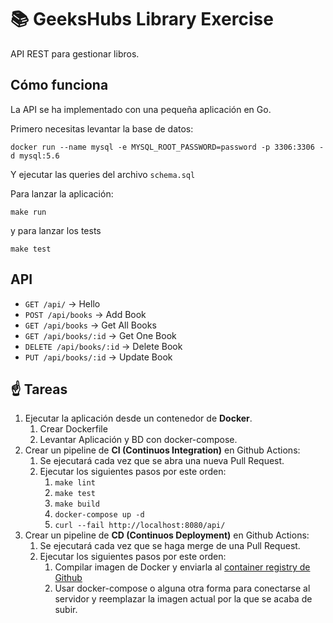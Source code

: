 # 📚 GeeksHubs Library Exercise

API REST para gestionar libros.

## Cómo funciona

La API se ha implementado con una pequeña aplicación en Go.

Primero necesitas levantar la base de datos:

`docker run --name mysql -e MYSQL_ROOT_PASSWORD=password -p 3306:3306 -d mysql:5.6`

Y ejecutar las queries del archivo `schema.sql`

Para lanzar la aplicación: 

`make run`

y para lanzar los tests

`make test`

## API

* `GET /api/` -> Hello
* `POST /api/books` -> Add Book
* `GET /api/books` -> Get All Books 
* `GET /api/books/:id` -> Get One Book
* `DELETE /api/books/:id` -> Delete Book
* `PUT /api/books/:id` -> Update Book

## ☝️ Tareas

1. Ejecutar la aplicación desde un contenedor de **Docker**.
   1. Crear Dockerfile
   2. Levantar Aplicación y BD con docker-compose.
2. Crear un pipeline de **CI (Continuos Integration)** en Github Actions:
   1. Se ejecutará cada vez que se abra una nueva Pull Request.
   2. Ejecutar los siguientes pasos por este orden:
      1. `make lint`
      2. `make test`
      3. `make build`
      4. `docker-compose up -d`
      5. `curl --fail http://localhost:8080/api/`
3. Crear un pipeline de **CD (Continuos Deployment)** en Github Actions:
   1. Se ejecutará cada vez que se haga merge de una Pull Request.
   2. Ejecutar los siguientes pasos por este orden:
      1. Compilar imagen de Docker y enviarla al [container registry de Github](https://docs.github.com/es/packages/working-with-a-github-packages-registry/working-with-the-container-registry)
      2. Usar docker-compose o alguna otra forma para conectarse al servidor y reemplazar la imagen actual por la que se acaba de subir.

